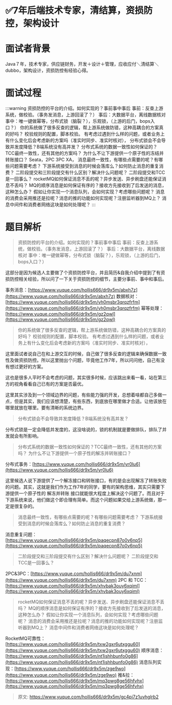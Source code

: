 # ✅7年后端技术专家，清结算，资损防控，架构设计


# 面试者背景

Java７年，技术专家，供应链财务，开发＋设计＋管理，应收应付＼清结算＼dubbo，架构设计，资损防控有经验心得。


# 面试过程

:::warning
资损防控的平台的介绍。如何实现的？事前事中事后
事前：反查上游系统，做校验。（事务发消息，上游回滚了？）
事后：大数据平台，离线数据核对
事中：唯一键做幂等，分布式锁（脑裂？），乐观锁，（上游的后门，bops入口？）
你的系统做了很多反查的逻辑，帮上游系统做防错，这种高耦合的方案真的好吗？
校验规则的配置，脚本校验。
有考虑过遇到什么样的问题，或者业务上有什么变化后会考虑新的方案吗（准实时同步、准实时核对），
分布式锁会不会导致并发度降低？B端系统没有高并发？
分布式系统的数据一致性如何保证的？TCC最终一致性，还有其他的方案吗？
为什么不让下游提供一个原子性的冻结并转账接口？
Seata，2PC 3PC XA，
消息最终一致性，有哪些点需要的呢？有哪些问题需要考虑？
下游系统接受到消息的时候会落库么？如何防止消息的重复消费？
二阶段提交和三阶段提交有什么区别？解决什么问题呢？
二阶段提交和TCC是一回事么？
rocketMQ如何保证消息不丢的呢？异步发送、异步刷盘还能保证消息不丢吗？
MQ的顺序消息是如何保证有序的？接收方先接收到了后发送的消息，这种怎么办？
假如让你实现一个消息队列，会如何实现？考虑哪些问题呢？
消息的消费会采用推还是拉呢？消息的推的功能如何实现呢？注册监听器到MQ上？
消息中间件和消费者网络这块是如何处理呢？
:::


# 题目解析

> 资损防控的平台的介绍。如何实现的？事前事中事后
> 事前：反查上游系统，做校验。（事务发消息，上游回滚了？）
> 事后：大数据平台，离线数据核对
> 事中：唯一键做幂等，分布式锁（脑裂？），乐观锁，（上游的后门，bops入口？）


这部分是因为候选人主要做了个资损防控平台，并且简历&自我介绍中提到了有资损防控相关经验，所以问了一下关于资损防控的细节，主要分事前、事中和事后。

事务消息：[https://www.yuque.com/hollis666/dr9x5m/abxh7z](https://www.yuque.com/hollis666/dr9x5m/abxh7z)
数据核对：[https://www.yuque.com/hollis666/dr9x5m/vh0msbr3qrqzfrfm](https://www.yuque.com/hollis666/dr9x5m/vh0msbr3qrqzfrfm)
幂等处理：[https://www.yuque.com/hollis666/dr9x5m/gz2qwl](https://www.yuque.com/hollis666/dr9x5m/gz2qwl)

> 你的系统做了很多反查的逻辑，帮上游系统做防错，这种高耦合的方案真的好吗？
> 校验规则的配置，脚本校验。
> 有考虑过遇到什么样的问题，或者业务上有什么变化后会考虑新的方案吗（准实时同步、准实时核对），


这里面试者说自己在和上游交互的时候，自己做了很多反查的逻辑来确保数据一致性及做资损防控。所以这里抛出个问题，毕竟他工作7年，所以问问他，自己有没有想过更好的方案。

这也是很多人平时不会考虑的问题，其实很多时候，应该跳出来看一看，站在第三方的视角看看自己已有的方案是否最优。

这里其实涉及到一个领域边界的问题，有些能力强的开发，总想着啥都自己多做一点，但是其实，我们应该想清楚，有些东西，到底放在哪里做才合适。让他该放在哪里就放在哪里。要有清晰的系统边界。

> 分布式锁会不会导致并发度降低？B端系统没有高并发？


分布式锁是一定会降低并发度的，这没啥说的，锁的机制就是要做排队，排队了并发就会有所影响。

> 分布式系统的数据一致性如何保证的？TCC最终一致性，还有其他的方案吗？
> 为什么不让下游提供一个原子性的解冻并转账接口？


分布式事务：[https://www.yuque.com/hollis666/dr9x5m/yr0lu6](https://www.yuque.com/hollis666/dr9x5m/yr0lu6)

这里候选人说下游提供了一个解冻接口和转账接口，有的是会出现解冻了转账失败的问题。其实，这就是我们作为工作7年的同学，要有的架构思维，其实只需要下游提供一个原子性的 解冻并转账 接口就能很大程度上解决这个问题了。而且对于下游系统来说，他们做这个即合理有简单。而这个问题如果交给上游系统做，那一定是很复杂的。


> 消息最终一致性，有哪些点需要的呢？有哪些问题需要考虑？
> 下游系统接受到消息的时候会落库么？如何防止消息的重复消费？


消息重复问题：[https://www.yuque.com/hollis666/dr9x5m/paqecpn87o0v6np5](https://www.yuque.com/hollis666/dr9x5m/paqecpn87o0v6np5)

> 二阶段提交和三阶段提交有什么区别？解决什么问题呢？
> 二阶段提交和TCC是一回事么？


2PC&3PC：[https://www.yuque.com/hollis666/dr9x5m/du7xnm](https://www.yuque.com/hollis666/dr9x5m/du7xnm)
2PC 和 TCC：[https://www.yuque.com/hollis666/dr9x5m/xhvbak3ouy6xqiml](https://www.yuque.com/hollis666/dr9x5m/xhvbak3ouy6xqiml)

> rocketMQ如何保证消息不丢的呢？异步发送、异步刷盘还能保证消息不丢吗？
> MQ的顺序消息是如何保证有序的？接收方先接收到了后发送的消息，这种怎么办？
> 假如让你实现一个消息队列，会如何实现？考虑哪些问题呢？
> 消息的消费会采用推还是拉呢？消息的推的功能如何实现呢？注册监听器到MQ上？
> 消息中间件和消费者网络这块是如何处理呢？


RocketMQ可靠性：[https://www.yuque.com/hollis666/dr9x5m/txw2gxr6utxggu60](https://www.yuque.com/hollis666/dr9x5m/txw2gxr6utxggu60)
顺序消息：[https://www.yuque.com/hollis666/dr9x5m/nt1ishhbunfo0g86](https://www.yuque.com/hollis666/dr9x5m/nt1ishhbunfo0g86)
消息队列实现：[https://www.yuque.com/hollis666/dr9x5m/zge9wo](https://www.yuque.com/hollis666/dr9x5m/zge9wo)
推&拉：[https://www.yuque.com/hollis666/dr9x5m/mq3pwg8ge56hfvhx](https://www.yuque.com/hollis666/dr9x5m/mq3pwg8ge56hfvhx)





> 原文: <https://www.yuque.com/hollis666/dr9x5m/gc4pi7z1uvhglrb2>